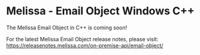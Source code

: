 # Melissa - Email Object Windows C++

The Melissa Email Object in C++ is coming soon!

For the latest Melissa Email Object release notes, please visit: https://releasenotes.melissa.com/on-premise-api/email-object/
